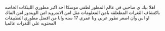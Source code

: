 اهلا بيك ي صاحبي في عالم المطور لطفي موسكا احد 
اكبر مطوري اللينكات الخاصه 
باكتشاف الثغرات المطعلقه بامن المعلومات
مثل امن الاندرويد 
امن الويندوز
امن الماك او اس 
وان اصغر نطور عربي ونا عمري 17 سنه وانا من افضل مطوري التطبيقات المحتويه علي الثغرات عالميا 
